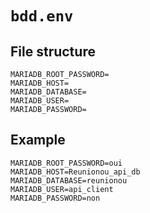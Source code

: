 # `bdd.env`

## File structure

```env
MARIADB_ROOT_PASSWORD=
MARIADB_HOST=
MARIADB_DATABASE=
MARIADB_USER=
MARIADB_PASSWORD=
```

## Example

```env
MARIADB_ROOT_PASSWORD=oui
MARIADB_HOST=Reunionou_api_db
MARIADB_DATABASE=reunionou
MARIADB_USER=api_client
MARIADB_PASSWORD=non
```
